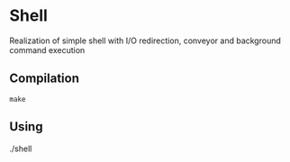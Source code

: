 # Shell
Realization of simple shell with I/O redirection, conveyor and background command execution

## Compilation
```
make
```

## Using
./shell
